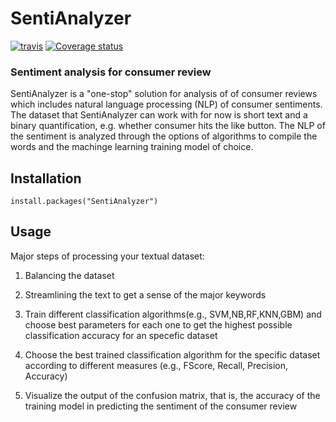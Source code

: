 # SentiAnalyzer

<!-- badges: start -->
[![travis](https://travis-ci.org/zahrakhoshmanesh/SentiAnalyzer.svg?branch=master)](https://travis-ci.org/zahrakhoshmanesh/SentiAnalyzer)
[![Coverage status](https://codecov.io/gh/zahrakhoshmanesh/SentiAnalyzer/branch/master/graph/badge.svg)](https://codecov.io/github/zahrakhoshmanesh/SentiAnalyzer?branch=master)


<!-- badges: end -->

### Sentiment analysis for consumer review

SentiAnalyzer is a "one-stop" solution for analysis of of consumer reviews which includes natural language processing (NLP) of consumer sentiments. The dataset that SentiAnalyzer can work with for now is short text and a binary quantification, e.g. whether consumer hits the like button. The NLP of the sentiment is analyzed through the options of algorithms to compile the words and the machinge learning training model of choice.  

## Installation
`install.packages("SentiAnalyzer")`

## Usage
Major steps of processing your textual dataset: 
1. Balancing the dataset
2. Streamlining the text to get a sense of the major keywords

3. Train different classification algorithms(e.g., SVM,NB,RF,KNN,GBM) and choose best parameters for each one to get the highest possible classification accuracy for an specefic dataset

3. Choose the best trained classification algorithm for the specific dataset according to different measures (e.g., FScore, Recall, Precision, Accuracy) 

5. Visualize the output of the confusion matrix, that is, the accuracy of the training model in predicting the sentiment of the consumer review


